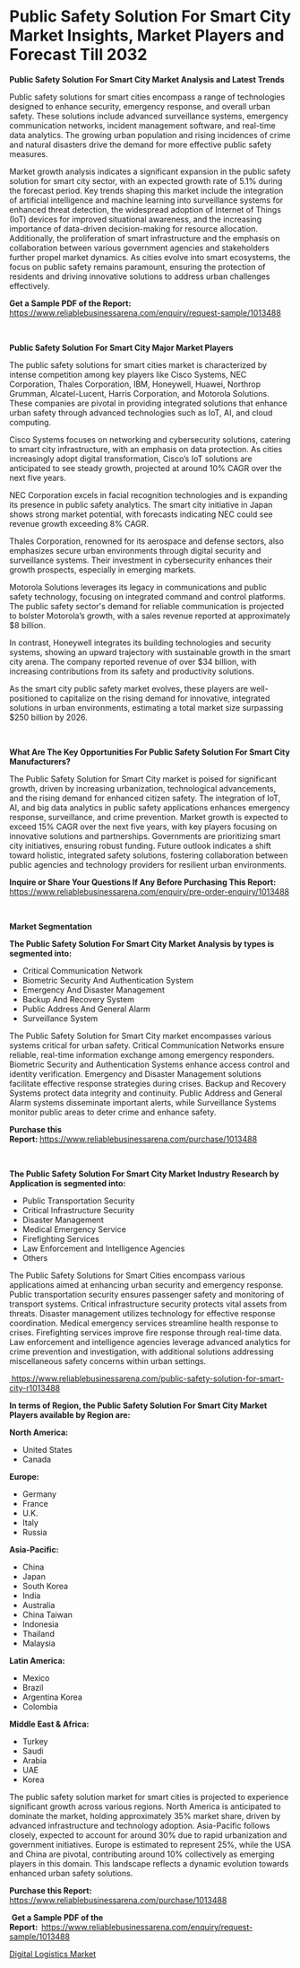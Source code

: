 <p><h1>Public Safety Solution For Smart City Market Insights, Market Players and Forecast Till 2032</h1></p><p><strong>Public Safety Solution For Smart City Market Analysis and Latest Trends</strong></p>
<p><p>Public safety solutions for smart cities encompass a range of technologies designed to enhance security, emergency response, and overall urban safety. These solutions include advanced surveillance systems, emergency communication networks, incident management software, and real-time data analytics. The growing urban population and rising incidences of crime and natural disasters drive the demand for more effective public safety measures. </p><p>Market growth analysis indicates a significant expansion in the public safety solution for smart city sector, with an expected growth rate of 5.1% during the forecast period. Key trends shaping this market include the integration of artificial intelligence and machine learning into surveillance systems for enhanced threat detection, the widespread adoption of Internet of Things (IoT) devices for improved situational awareness, and the increasing importance of data-driven decision-making for resource allocation. Additionally, the proliferation of smart infrastructure and the emphasis on collaboration between various government agencies and stakeholders further propel market dynamics. As cities evolve into smart ecosystems, the focus on public safety remains paramount, ensuring the protection of residents and driving innovative solutions to address urban challenges effectively.</p></p>
<p><strong>Get a Sample PDF of the Report:&nbsp;</strong> <a href="https://www.reliablebusinessarena.com/enquiry/request-sample/1013488?utm_campaign=2195&utm_medium=2&utm_source=Github&utm_content=ia&utm_term=06032025&utm_id=public-safety-solution-for-smart-city">https://www.reliablebusinessarena.com/enquiry/request-sample/1013488</a></p>
<p>&nbsp;</p>
<p><strong>Public Safety Solution For Smart City Major Market Players</strong></p>
<p><p>The public safety solutions for smart cities market is characterized by intense competition among key players like Cisco Systems, NEC Corporation, Thales Corporation, IBM, Honeywell, Huawei, Northrop Grumman, Alcatel-Lucent, Harris Corporation, and Motorola Solutions. These companies are pivotal in providing integrated solutions that enhance urban safety through advanced technologies such as IoT, AI, and cloud computing.</p><p>Cisco Systems focuses on networking and cybersecurity solutions, catering to smart city infrastructure, with an emphasis on data protection. As cities increasingly adopt digital transformation, Cisco’s IoT solutions are anticipated to see steady growth, projected at around 10% CAGR over the next five years.</p><p>NEC Corporation excels in facial recognition technologies and is expanding its presence in public safety analytics. The smart city initiative in Japan shows strong market potential, with forecasts indicating NEC could see revenue growth exceeding 8% CAGR.</p><p>Thales Corporation, renowned for its aerospace and defense sectors, also emphasizes secure urban environments through digital security and surveillance systems. Their investment in cybersecurity enhances their growth prospects, especially in emerging markets.</p><p>Motorola Solutions leverages its legacy in communications and public safety technology, focusing on integrated command and control platforms. The public safety sector's demand for reliable communication is projected to bolster Motorola’s growth, with a sales revenue reported at approximately $8 billion.</p><p>In contrast, Honeywell integrates its building technologies and security systems, showing an upward trajectory with sustainable growth in the smart city arena. The company reported revenue of over $34 billion, with increasing contributions from its safety and productivity solutions.</p><p>As the smart city public safety market evolves, these players are well-positioned to capitalize on the rising demand for innovative, integrated solutions in urban environments, estimating a total market size surpassing $250 billion by 2026.</p></p>
<p>&nbsp;</p>
<p><strong>What Are The Key Opportunities For Public Safety Solution For Smart City Manufacturers?</strong></p>
<p><p>The Public Safety Solution for Smart City market is poised for significant growth, driven by increasing urbanization, technological advancements, and the rising demand for enhanced citizen safety. The integration of IoT, AI, and big data analytics in public safety applications enhances emergency response, surveillance, and crime prevention. Market growth is expected to exceed 15% CAGR over the next five years, with key players focusing on innovative solutions and partnerships. Governments are prioritizing smart city initiatives, ensuring robust funding. Future outlook indicates a shift toward holistic, integrated safety solutions, fostering collaboration between public agencies and technology providers for resilient urban environments.</p></p>
<p><strong>Inquire or Share Your Questions If Any Before Purchasing This Report:</strong> <a href="https://www.reliablebusinessarena.com/enquiry/pre-order-enquiry/1013488?utm_campaign=2195&utm_medium=2&utm_source=Github&utm_content=ia&utm_term=06032025&utm_id=public-safety-solution-for-smart-city">https://www.reliablebusinessarena.com/enquiry/pre-order-enquiry/1013488</a></p>
<p>&nbsp;</p>
<p><strong>Market Segmentation</strong></p>
<p><strong>The Public Safety Solution For Smart City Market Analysis by types is segmented into:</strong></p>
<p><ul><li>Critical Communication Network</li><li>Biometric Security And Authentication System</li><li>Emergency And Disaster Management</li><li>Backup And Recovery System</li><li>Public Address And General Alarm</li><li>Surveillance System</li></ul></p>
<p><p>The Public Safety Solution for Smart City market encompasses various systems critical for urban safety. Critical Communication Networks ensure reliable, real-time information exchange among emergency responders. Biometric Security and Authentication Systems enhance access control and identity verification. Emergency and Disaster Management solutions facilitate effective response strategies during crises. Backup and Recovery Systems protect data integrity and continuity. Public Address and General Alarm systems disseminate important alerts, while Surveillance Systems monitor public areas to deter crime and enhance safety.</p></p>
<p><strong>Purchase this Report:&nbsp;</strong><a href="https://www.reliablebusinessarena.com/purchase/1013488?utm_campaign=2195&utm_medium=2&utm_source=Github&utm_content=ia&utm_term=06032025&utm_id=public-safety-solution-for-smart-city">https://www.reliablebusinessarena.com/purchase/1013488</a></p>
<p>&nbsp;</p>
<p><strong>The Public Safety Solution For Smart City Market Industry Research by Application is segmented into:</strong></p>
<p><ul><li>Public Transportation Security</li><li>Critical Infrastructure Security</li><li>Disaster Management</li><li>Medical Emergency Service</li><li>Firefighting Services</li><li>Law Enforcement and Intelligence Agencies</li><li>Others</li></ul></p>
<p><p>The Public Safety Solutions for Smart Cities encompass various applications aimed at enhancing urban security and emergency response. Public transportation security ensures passenger safety and monitoring of transport systems. Critical infrastructure security protects vital assets from threats. Disaster management utilizes technology for effective response coordination. Medical emergency services streamline health response to crises. Firefighting services improve fire response through real-time data. Law enforcement and intelligence agencies leverage advanced analytics for crime prevention and investigation, with additional solutions addressing miscellaneous safety concerns within urban settings.</p></p>
<p><a href="https://www.reliablebusinessarena.com/public-safety-solution-for-smart-city-r1013488?utm_campaign=2195&utm_medium=2&utm_source=Github&utm_content=ia&utm_term=06032025&utm_id=public-safety-solution-for-smart-city">&nbsp;https://www.reliablebusinessarena.com/public-safety-solution-for-smart-city-r1013488</a></p>
<p><strong>In terms of Region, the Public Safety Solution For Smart City Market Players available by Region are:</strong></p>
<p>
    <p> <strong> North America: </strong>
        <ul>
            <li>United States</li>
            <li>Canada</li>
        </ul>
        </p> 
    <p> <strong> Europe: </strong>
        <ul>
            <li>Germany</li>
            <li>France</li>
            <li>U.K.</li>
            <li>Italy</li>
            <li>Russia</li>
        </ul>
        </p> 
    <p> <strong> Asia-Pacific: </strong>
        <ul>
            <li>China</li>
            <li>Japan</li>
            <li>South Korea</li>
            <li>India</li>
            <li>Australia</li>
            <li>China Taiwan</li>
            <li>Indonesia</li>
            <li>Thailand</li>
            <li>Malaysia</li>
        </ul>
        </p> 
    <p> <strong> Latin America: </strong>
        <ul>
            <li>Mexico</li>
            <li>Brazil</li>
            <li>Argentina Korea</li>
            <li>Colombia</li>
        </ul>
        </p> 
    <p> <strong> Middle East & Africa: </strong>
        <ul>
            <li>Turkey</li>
            <li>Saudi</li>
            <li>Arabia</li>
            <li>UAE</li>
            <li>Korea</li>
        </ul>
    </p>
    </p>
<p><p>The public safety solution market for smart cities is projected to experience significant growth across various regions. North America is anticipated to dominate the market, holding approximately 35% market share, driven by advanced infrastructure and technology adoption. Asia-Pacific follows closely, expected to account for around 30% due to rapid urbanization and government initiatives. Europe is estimated to represent 25%, while the USA and China are pivotal, contributing around 10% collectively as emerging players in this domain. This landscape reflects a dynamic evolution towards enhanced urban safety solutions.</p></p>
<p><strong>Purchase this Report: </strong><a href="https://www.reliablebusinessarena.com/purchase/1013488?utm_campaign=2195&utm_medium=2&utm_source=Github&utm_content=ia&utm_term=06032025&utm_id=public-safety-solution-for-smart-city">https://www.reliablebusinessarena.com/purchase/1013488</a></p>
<p>&nbsp;<strong>Get a Sample PDF of the Report:&nbsp;&nbsp;</strong><a href="https://www.reliablebusinessarena.com/enquiry/request-sample/1013488?utm_campaign=2195&utm_medium=2&utm_source=Github&utm_content=ia&utm_term=06032025&utm_id=public-safety-solution-for-smart-city">https://www.reliablebusinessarena.com/enquiry/request-sample/1013488</a></p>
<p><strong></strong></p>
<p><p><a href="https://github.com/ChiragRP21/Market-Research-Report-List-7/blob/main/digital-logistics-market.md?utm_campaign=2195&utm_medium=2&utm_source=Github&utm_content=ia&utm_term=06032025&utm_id=public-safety-solution-for-smart-city">Digital Logistics Market</a></p></p>